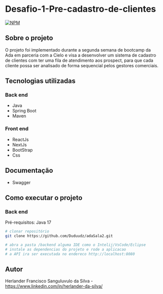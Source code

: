 # Desafio-1-Pre-cadastro-de-clientes

[![NPM](https://img.shields.io/npm/l/react)](https://github.com/Herlander929/Desafio-1-Pre-cadastro-de-clientes/blob/master/LICENSE)

## Sobre o projeto

O projeto foi implementado durante a segunda semana de bootcamp da Ada em parceria com a Cielo e visa a desenvolver um sistema de cadastro de clientes com  ter uma fila de atendimento aos prospect, para que cada cliente possa ser analisado de forma sequencial pelos gestores comerciais.

## Tecnologias utilizadas

### Back end

- Java
- Spring Boot
- Maven
### Front end
- ReactJs
- NextJs
- BootStrap
- Css

## Documentação
- Swagger

## Como executar o projeto

### Back end

Pré-requisitos: Java 17

```bash
# clonar repositório
git clone https://github.com/Duduudz/adaSala2.git

# abra a pasta /backend alguma IDE como o Intelij/VsCode/Eclipse
# instale as dependencias do projeto e rode a aplicacao
# a API ira ser executada no endereco http://localhost:8080
```


## Autor

Herlander Francisco Sanguluvulo da Silva - https://www.linkedin.com/in/herlander-da-silva/
